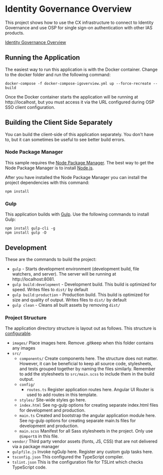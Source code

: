 # Identity Governance Overview
This project shows how to use the CX infrastructure to connect to Identity Governance and use OSP for single sign-on authentication with other IAS products.

[Identity Governance Overview](https://raw.github.com/MicroFocus/cx/blob/master/ig-overview/screenshot.png)

## Running the Application

The easiest way to run this application is with the Docker container.  Change to the docker folder and run the following command:

```
docker-compose -f docker-compose-igoverview.yml up --force-recreate --build
```

Once the Docker container starts the application will be running at http://localhost, but you must access it via the URL configured during OSP SSO client configuration.

## Building the Client Side Separately
You can build the client-side of this application separately.  You don't have to, but it can sometimes be useful to see better build errors.

### Node Package Manager
This sample requires the [Node Package Manager](https://www.npmjs.com).  The best way to get the Node Package Manager is to install [Node.js](https://nodejs.org/en).  

After you have installed the Node Package Manager you can install the project dependencies with this command:

```
npm install
```

### Gulp
This application builds with [Gulp](http://gulpjs.com).  Use the following commands to install Gulp:

```
npm install gulp-cli -g
npm install gulp -D
```

## Development

These are the commands to build the project:

* `gulp` - Starts development environment (development build, file watchers, and server).  The server will be running at http://localhost:8081.
* `gulp build:development` - Development build. This build is optimized for speed. Writes files to `dist/` by 
default
* `gulp build:production` - Production build. This build is optimized for size and quality of output. Writes 
files to `dist/` by default
* `gulp clean` - Cleans all built assets by removing `dist/`


### Project Structure
The application directory structure is layout out as follows. This structure is [configurable](#ng-gulp).
* `images/` Place images here. Remove .gitkeep when this folder contains any images
* `src/`
  * `components/` Create components here. The structure does not matter. However, it can be beneficial to keep all 
  source code, stylesheets, and tests grouped together by naming the files similarly. Remember to add the stylesheets to
  `src/main.scss` to include them in the build output.
  * `config/`
    * `routes.ts` Register application routes here. Angular UI Router is used to add routes in this template.
  * `styles/` Site-wide styles go here.
  * `index.html` See ng-gulp options for creating separate index.html files for development and production.
  * `main.ts` Created and bootstrap the angular application module here. See ng-gulp options for creating separate 
  main.ts files for development and production.
  * `main.scss` Manifest for all Sass stylesheets in the project. Only use `@import`s in this file.
* `vendor/` Third party vendor assets (fonts, JS, CSS) that are not delivered via a package manager
* `gulpfile.js` Invoke ngGulp here. Register any custom gulp tasks here.
* `tsconfig.json` This configured the TypeScript compiler.
* `tslint.json` This is the configuration file for TSLint which checks TypeScript code.
